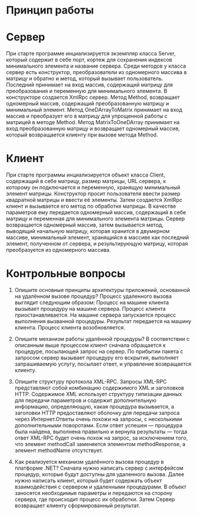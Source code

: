 # 

# Принцип работы

# Сервер

При старте программе инциализируется экземпляр класса Server, который содержит в себе порт, кортеж для сохранения индексов минимального элемента и название сервера. Среди методов у класса сервер есть конструктор, преобразователи из одномерного массива в матрицу и обратно и метод, который вызывает пользователь. Последний принимает на вход массив, содержащий матрицу для преобразования и переменную для минимального элемента.
В конструкторе создается XmlRpc сервер.
Метод Method, возвращает одномерный массив, содержащий преобразованную матрицу и минимальный элемент.
Метод OneDArrayToMatrix принимает на вход массив и преобразует его в матрицу для упрощенной работы с матрицей в методе Method.
Метод MatrixToOneDArray принимает на вход преобразованную матрицу и возвращает одномерный массив, который возвращается клиенту при вызове метода Method.

# Клиент

При старте программы инциализируется объект класса Client, содержащий в себе матрицу, размер матрицы, URL сервера, к которому он подключается и переменную, хранящую минимальный элемент матрицы.
Конструктор просит пользователя ввести размер квадратной матрицы и ввести её элементы. Затем создается XmlRpc клиент и вызывается его метод по обработке матрицы. В качестве параметров ему передается одномерный массив, содержащий в себе матрицу и переменная для минимального элемента матрицы.
Сервер возвращается одномерный массив, затем вызывается метод, выводящий начальную матрицу, которая хранится в двумерном массиве, минимальный элемент, хранящийся в массиве как последний элемент, полученном от сервера, и результирующую матрицу, которая преобразуется из одномерного массива.

# Контрольные вопросы
1. Опишите основные принципы архитектуры приложений, основанной на удалённом вызове процедур?
  Процесс удаленного вызова выглядит следующим образом:
  Процесс на машине клиента вызывает процедуру на машине сервера.
  Процесс клиента приостанавливается.
  На машине сервера запускается процесс выполнения
  вызванной процедуры.
  Результат передается на машину клиента.
  Процесс клиента возобновляется.
  
2. Опишите механизм работы удалённой процедуры?
  В соответствии с описанным выше процессом клиент сначала обращается к процедуре, посылающей запрос на сервер. По прибытии пакета с запросом сервер вызывает процедуру его вскрытия, выполняет запрашиваемую услугу, посылает ответ, и управление возвращается клиенту.

3. Опишите структуру протокола XML-RPC.
  Запросы XML-RPC представляют собой комбинацию содержимого XML и заголовков HTTP. Содержимое XML использует структуру типизации данных для передачи параметров и содержит дополнительную информацию, определяющую, какая процедура вызывается, а заголовки HTTP предоставляют оболочку для передачи запроса через Интернет.Ответы очень похожи на запросы, с несколькими дополнительными поворотами. Если ответ успешен — процедура была найдена, выполнена правильно и вернула результаты — тогда ответ XML-RPC будет очень похож на запрос, за исключением того, что элемент methodCall заменяется элементом methodResponse, а элемент methodName отсутствует.

4. Как реализуется механизм удалённого вызова процедур в платформе .NET?
  Сначала нужно написать сервер с интерфейсом процедур, которые будут доступны для удаленного вызова. Далее нужно написать клиент, который будет содержать объект взаимодействия с сервером и удаленными процедурами. В объект заносятся необходимые параметры и передаются на сторону сервера, где происходит процесс их обработки. Затем Сервер возвращает клиенту сформированный результат.
